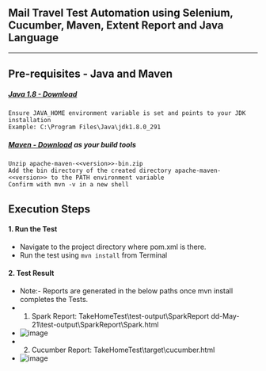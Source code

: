 Mail Travel Test Automation using **Selenium**, **Cucumber**, **Maven**, **Extent Report** and **Java Language** 
---
---

## Pre-requisites - Java and Maven 

##### [Java 1.8 - Download](https://www.oracle.com/java/technologies/javase/javase-jdk8-downloads.html) 
```
Ensure JAVA_HOME environment variable is set and points to your JDK installation
Example: C:\Program Files\Java\jdk1.8.0_291
```

##### [Maven - Download](https://maven.apache.org/download.cgi) as your build tools
```
Unzip apache-maven-<<version>>-bin.zip
Add the bin directory of the created directory apache-maven-<<version>> to the PATH environment variable
Confirm with mvn -v in a new shell
```

## Execution Steps

#### 1. Run the Test
* Navigate to the project directory where pom.xml is there.
* Run the test using `mvn install` from Terminal

#### 2. Test Result 
* Note:- Reports are generated in the below paths once mvn install completes the Tests.
* 1. Spark Report: TakeHomeTest\test-output\SparkReport dd-May-21\test-output\SparkReport\Spark.html
* ![image](https://user-images.githubusercontent.com/84290935/118412935-a257a500-b694-11eb-8a6c-aac9ab94ef82.png)
* 2. Cucumber Report: TakeHomeTest\target\cucumber.html
* ![image](https://user-images.githubusercontent.com/84290935/118412969-cdda8f80-b694-11eb-81a7-77ff4a87a9ae.png)

